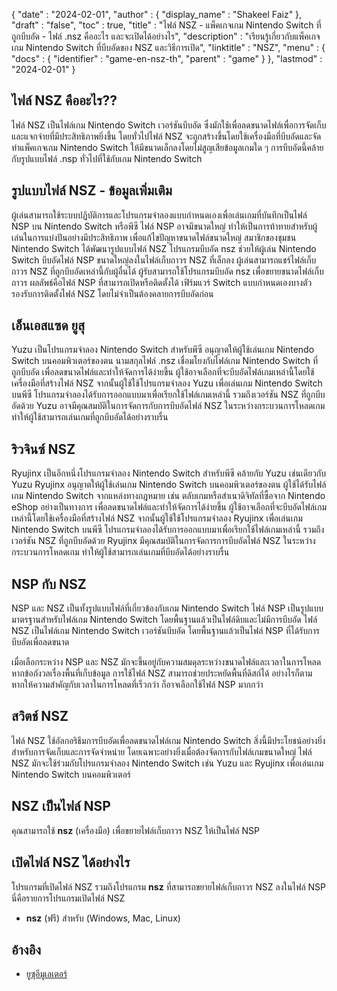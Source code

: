 {
  "date" : "2024-02-01",
  "author" : {
    "display_name" : "Shakeel Faiz"
},
  "draft" : "false",
  "toc" : true,
  "title" : "ไฟล์ NSZ - แพ็คเกจเกม Nintendo Switch ที่ถูกบีบอัด - ไฟล์ .nsz คืออะไร และจะเปิดได้อย่างไร",
  "description" : "เรียนรู้เกี่ยวกับแพ็คเกจเกม Nintendo Switch ที่บีบอัดของ NSZ และวิธีการเปิด",
  "linktitle" : "NSZ",
  "menu" : {
    "docs" : {
      "identifier" : "game-en-nsz-th",
      "parent" : "game"
}
},
  "lastmod" : "2024-02-01"
}

## ไฟล์ NSZ คืออะไร??

ไฟล์ NSZ เป็นไฟล์เกม Nintendo Switch เวอร์ชันบีบอัด ซึ่งมักใช้เพื่อลดขนาดไฟล์เพื่อการจัดเก็บและแจกจ่ายที่มีประสิทธิภาพยิ่งขึ้น โดยทั่วไปไฟล์ NSZ จะถูกสร้างขึ้นโดยใช้เครื่องมือที่บีบอัดและจัดทำแพ็คเกจเกม Nintendo Switch ให้มีขนาดเล็กลงโดยไม่สูญเสียข้อมูลเกมใด ๆ การบีบอัดนี้คล้ายกับรูปแบบไฟล์ .nsp ทั่วไปที่ใช้กับเกม Nintendo Switch

## รูปแบบไฟล์ NSZ - ข้อมูลเพิ่มเติม

ผู้เล่นสามารถใช้ระบบปฏิบัติการและโปรแกรมจำลองแบบกำหนดเองเพื่อเล่นเกมที่บันทึกเป็นไฟล์ NSP บน Nintendo Switch หรือพีซี ไฟล์ NSP อาจมีขนาดใหญ่ ทำให้เป็นการท้าทายสำหรับผู้เล่นในการแบ่งปันอย่างมีประสิทธิภาพ เพื่อแก้ไขปัญหาขนาดไฟล์ขนาดใหญ่ สมาชิกของชุมชน Nintendo Switch ได้พัฒนารูปแบบไฟล์ NSZ โปรแกรมบีบอัด nsz ช่วยให้ผู้เล่น Nintendo Switch บีบอัดไฟล์ NSP ขนาดใหญ่ลงในไฟล์เก็บถาวร NSZ ที่เล็กลง ผู้เล่นสามารถแชร์ไฟล์เก็บถาวร NSZ ที่ถูกบีบอัดเหล่านี้กับผู้อื่นได้ ผู้รับสามารถใช้โปรแกรมบีบอัด nsz เพื่อขยายขนาดไฟล์เก็บถาวร ผลลัพธ์คือไฟล์ NSP ที่สามารถเปิดหรือติดตั้งได้ เฟิร์มแวร์ Switch แบบกำหนดเองบางตัวรองรับการติดตั้งไฟล์ NSZ โดยไม่จำเป็นต้องคลายการบีบอัดก่อน

## เอ็นเอสแซด ยูสุ

Yuzu เป็นโปรแกรมจำลอง Nintendo Switch สำหรับพีซี อนุญาตให้ผู้ใช้เล่นเกม Nintendo Switch บนคอมพิวเตอร์ของตน นามสกุลไฟล์ .nsz เชื่อมโยงกับไฟล์เกม Nintendo Switch ที่ถูกบีบอัด เพื่อลดขนาดไฟล์และทำให้จัดการได้ง่ายขึ้น ผู้ใช้อาจเลือกที่จะบีบอัดไฟล์เกมเหล่านี้โดยใช้เครื่องมือที่สร้างไฟล์ NSZ จากนั้นผู้ใช้ใช้โปรแกรมจำลอง Yuzu เพื่อเล่นเกม Nintendo Switch บนพีซี โปรแกรมจำลองได้รับการออกแบบมาเพื่อเรียกใช้ไฟล์เกมเหล่านี้ รวมถึงเวอร์ชัน NSZ ที่ถูกบีบอัดด้วย Yuzu อาจมีคุณสมบัติในการจัดการกับการบีบอัดไฟล์ NSZ ในระหว่างกระบวนการโหลดเกม ทำให้ผู้ใช้สามารถเล่นเกมที่ถูกบีบอัดได้อย่างราบรื่น

## ริวจินซ์ NSZ

Ryujinx เป็นอีกหนึ่งโปรแกรมจำลอง Nintendo Switch สำหรับพีซี คล้ายกับ Yuzu เช่นเดียวกับ Yuzu Ryujinx อนุญาตให้ผู้ใช้เล่นเกม Nintendo Switch บนคอมพิวเตอร์ของตน ผู้ใช้ได้รับไฟล์เกม Nintendo Switch จากแหล่งทางกฎหมาย เช่น ตลับเกมหรือสำเนาดิจิทัลที่ซื้อจาก Nintendo eShop อย่างเป็นทางการ เพื่อลดขนาดไฟล์และทำให้จัดการได้ง่ายขึ้น ผู้ใช้อาจเลือกที่จะบีบอัดไฟล์เกมเหล่านี้โดยใช้เครื่องมือที่สร้างไฟล์ NSZ จากนั้นผู้ใช้ใช้โปรแกรมจำลอง Ryujinx เพื่อเล่นเกม Nintendo Switch บนพีซี โปรแกรมจำลองได้รับการออกแบบมาเพื่อเรียกใช้ไฟล์เกมเหล่านี้ รวมถึงเวอร์ชัน NSZ ที่ถูกบีบอัดด้วย Ryujinx มีคุณสมบัติในการจัดการการบีบอัดไฟล์ NSZ ในระหว่างกระบวนการโหลดเกม ทำให้ผู้ใช้สามารถเล่นเกมที่บีบอัดได้อย่างราบรื่น

## NSP กับ NSZ

NSP และ NSZ เป็นทั้งรูปแบบไฟล์ที่เกี่ยวข้องกับเกม Nintendo Switch ไฟล์ NSP เป็นรูปแบบมาตรฐานสำหรับไฟล์เกม Nintendo Switch โดยพื้นฐานแล้วเป็นไฟล์ดิบและไม่มีการบีบอัด ไฟล์ NSZ เป็นไฟล์เกม Nintendo Switch เวอร์ชันบีบอัด โดยพื้นฐานแล้วเป็นไฟล์ NSP ที่ได้รับการบีบอัดเพื่อลดขนาด

เมื่อเลือกระหว่าง NSP และ NSZ มักจะขึ้นอยู่กับความสมดุลระหว่างขนาดไฟล์และเวลาในการโหลด หากข้อกังวลเรื่องพื้นที่เก็บข้อมูล การใช้ไฟล์ NSZ สามารถช่วยประหยัดพื้นที่ดิสก์ได้ อย่างไรก็ตาม หากให้ความสำคัญกับเวลาในการโหลดที่เร็วกว่า ก็อาจเลือกใช้ไฟล์ NSP มากกว่า

## สวิตช์ NSZ	

ไฟล์ NSZ ใช้อัลกอริธึมการบีบอัดเพื่อลดขนาดไฟล์เกม Nintendo Switch สิ่งนี้มีประโยชน์อย่างยิ่งสำหรับการจัดเก็บและการจัดจำหน่าย โดยเฉพาะอย่างยิ่งเมื่อต้องจัดการกับไฟล์เกมขนาดใหญ่ ไฟล์ NSZ มักจะใช้ร่วมกับโปรแกรมจำลอง Nintendo Switch เช่น Yuzu และ Ryujinx เพื่อเล่นเกม Nintendo Switch บนคอมพิวเตอร์

## NSZ เป็นไฟล์ NSP

คุณสามารถใช้ **nsz** (เครื่องมือ) เพื่อขยายไฟล์เก็บถาวร NSZ ให้เป็นไฟล์ NSP

## เปิดไฟล์ NSZ ได้อย่างไร

โปรแกรมที่เปิดไฟล์ NSZ รวมถึงโปรแกรม **nsz** ที่สามารถขยายไฟล์เก็บถาวร NSZ ลงในไฟล์ NSP นี่คือรายการโปรแกรมเปิดไฟล์ NSZ

- **nsz** (ฟรี) สำหรับ (Windows, Mac, Linux)

## อ้างอิง
* [ยูซุอีมูเลเตอร์](https://en.wikipedia.org/wiki/Yuzu_(อีมูเลเตอร์))


